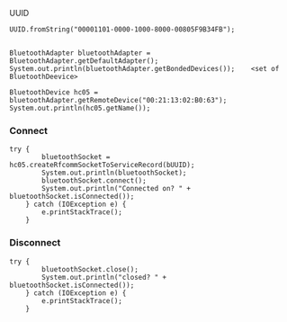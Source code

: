 UUID

    UUID.fromString("00001101-0000-1000-8000-00805F9B34FB");
  
  
    BluetoothAdapter bluetoothAdapter = BluetoothAdapter.getDefaultAdapter();
    System.out.println(bluetoothAdapter.getBondedDevices());    <set of BluetoothDeevice>
  
    BluetoothDevice hc05 = bluetoothAdapter.getRemoteDevice("00:21:13:02:B0:63");
    System.out.println(hc05.getName());

  
### Connect

    try {
            bluetoothSocket = hc05.createRfcommSocketToServiceRecord(bUUID);
            System.out.println(bluetoothSocket);
            bluetoothSocket.connect();
            System.out.println("Connected on? " + bluetoothSocket.isConnected());
        } catch (IOException e) {
            e.printStackTrace();
        }
  
  ### Disconnect
    
    try {
            bluetoothSocket.close();
            System.out.println("closed? " + bluetoothSocket.isConnected());
        } catch (IOException e) {
            e.printStackTrace();
        }
  
